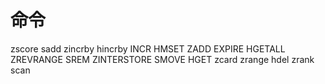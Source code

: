 # 命令

zscore
sadd
zincrby
hincrby
INCR
HMSET
ZADD
EXPIRE
HGETALL
ZREVRANGE
SREM
ZINTERSTORE
SMOVE
HGET
zcard
zrange
hdel
zrank
scan

